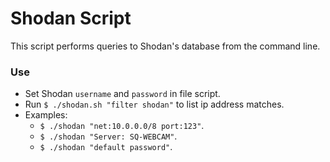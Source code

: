 Shodan Script
===

This script performs queries to Shodan's database from the command line.

### Use
* Set Shodan `username` and `password` in file script.
* Run `$ ./shodan.sh "filter shodan"` to list ip address matches.
* Examples:
  * `$ ./shodan "net:10.0.0.0/8 port:123"`.
  * `$ ./shodan "Server: SQ-WEBCAM"`.
  * `$ ./shodan "default password"`.
